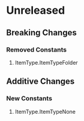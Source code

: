 # Unreleased

## Breaking Changes

### Removed Constants

1. ItemType.ItemTypeFolder

## Additive Changes

### New Constants

1. ItemType.ItemTypeNone
